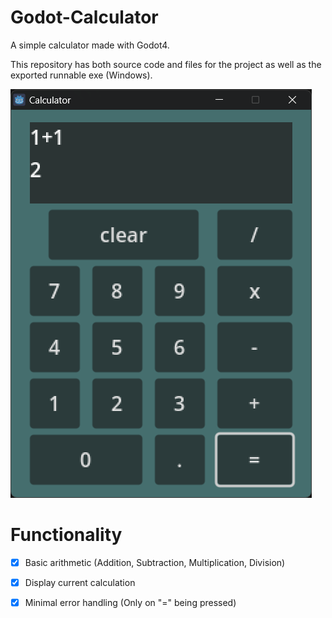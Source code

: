 # Godot-Calculator
 A simple calculator made with Godot4. 
 
 This repository has both source code and files for the project as well as the exported runnable exe (Windows).

 ![Preview Image](Exports/v1.0/calc.png)

 # Functionality
- [x] Basic arithmetic (Addition, Subtraction, Multiplication, Division)
- [x] Display current calculation
- [x] Minimal error handling (Only on "=" being pressed)


